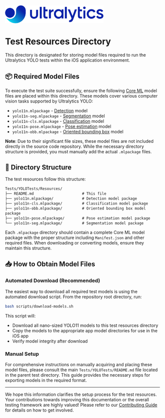 <a href="https://www.ultralytics.com/"><img src="https://raw.githubusercontent.com/ultralytics/assets/main/logo/Ultralytics_Logotype_Original.svg" width="320" alt="Ultralytics logo"></a>

# Test Resources Directory

This directory is designated for storing model files required to run the Ultralytics YOLO tests within the iOS application environment.

## 📦 Required Model Files

To execute the test suite successfully, ensure the following [Core ML](https://developer.apple.com/documentation/coreml) model files are placed within this directory. These models cover various computer vision tasks supported by Ultralytics YOLO:

- `yolo11n.mlpackage` - [Detection](https://docs.ultralytics.com/tasks/detect/) model
- `yolo11n-seg.mlpackage` - [Segmentation](https://docs.ultralytics.com/tasks/segment/) model
- `yolo11n-cls.mlpackage` - [Classification](https://docs.ultralytics.com/tasks/classify/) model
- `yolo11n-pose.mlpackage` - [Pose estimation](https://docs.ultralytics.com/tasks/pose/) model
- `yolo11n-obb.mlpackage` - [Oriented bounding box](https://docs.ultralytics.com/tasks/obb/) model

**Note**: Due to their significant file sizes, these model files are not included directly in the source code repository. While the necessary directory structure is provided, you must manually add the actual `.mlpackage` files.

## 📁 Directory Structure

The test resources follow this structure:

```
Tests/YOLOTests/Resources/
├── README.md                      # This file
├── yolo11n.mlpackage/             # Detection model package
├── yolo11n-cls.mlpackage/         # Classification model package
├── yolo11n-obb.mlpackage/         # Oriented bounding box model package
├── yolo11n-pose.mlpackage/        # Pose estimation model package
└── yolo11n-seg.mlpackage/         # Segmentation model package
```

Each `.mlpackage` directory should contain a complete Core ML model package with the proper structure including `Manifest.json` and other required files. When downloading or converting models, ensure they maintain this structure.

## 📥 How to Obtain Model Files

### Automated Download (Recommended)

The easiest way to download all required test models is using the automated download script. From the repository root directory, run:

```bash
bash scripts/download-models.sh
```

This script will:
- Download all nano-sized YOLO11 models to this test resources directory
- Copy the models to the appropriate app model directories for use in the iOS app
- Verify model integrity after download

### Manual Setup

For comprehensive instructions on manually acquiring and placing these model files, please consult the main `Tests/YOLOTests/README.md` file located in the parent test directory. This guide provides the necessary steps for exporting models in the required format.

---

We hope this information clarifies the setup process for the test resources. Your contributions towards improving this documentation or the overall testing framework are highly valued! Please refer to our [Contributing Guide](https://docs.ultralytics.com/help/contributing/) for details on how to get involved.
